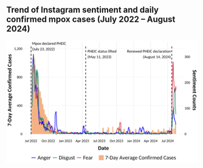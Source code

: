 ## Trend of Instagram sentiment and daily confirmed mpox cases (July 2022 – August 2024)

![](trend.png)

